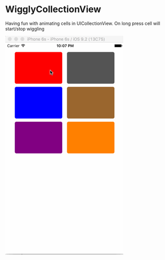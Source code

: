 # WigglyCollectionView

Having fun with animating cells in UICollectionView. On long press cell will start/stop wiggling

![Preview](https://raw.githubusercontent.com/gregttn/WigglyCollectionView/master/demo.gif)

